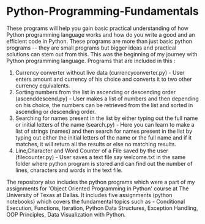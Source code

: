 # Python-Programming-Fundamentals
These programs will help you gain basic practical understanding of how Python programming language works and how do you write a good and an efficient code in Python. These programs are more than just basic python programs -- they are small programs but bigger ideas and practical solutions can stem out from this. This was the beginning of my journey with Python programming language.
Programs that are included in this :
1. Currency converter without live data (currencyconverter.py) - User enters amount and currency of his choice and converts it to two other currency equivalents.
2. Sorting numbers from the list in ascending or descending order (ascenddescend.py) - User makes a list of numbers and then depending on his choice, the numbers can be retrieved from the list and sorted in ascending or descending order.
3. Searching for names present in the list by either typing out the full name or initial letters of the name (search.py) - Here you can learn to make a list of strings (names) and then search for names present in the list by typing out either the initial letters of the name or the full name and if it matches, it will return all the results or else no matching results.
4. Line,Character and Word Counter of a File saved by the user (filecounter.py) - User saves a text file say welcome.txt in the same folder where python program is stored and can find out the number of lines, characters and words in the text file.

The repository also includes the python programs which were a part of my assignments for 'Object Oriented Programming in Python' course at The University of Texas at Dallas. It includes five assignments (python notebooks) which covers the fundamental topics such as - Conditional Execution, Functions, Iteration, Python Data Structures, Exception Handling, OOP Principles, Data Visualization with Python.
